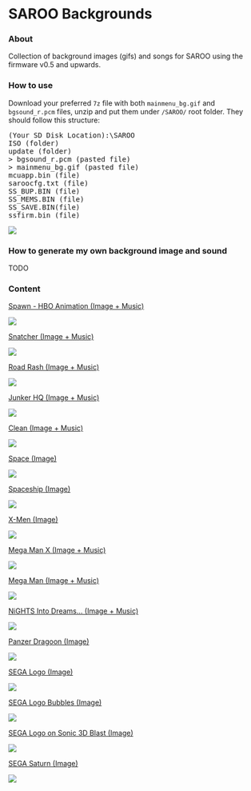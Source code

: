 # SAROO Backgrounds

### About

Collection of background images (gifs) and songs for SAROO using the firmware v0.5 and upwards.

### How to use

Download your preferred `7z` file with both `mainmenu_bg.gif` and `bgsound_r.pcm` files, unzip and put them under `/SAROO/` root folder.
They should follow this structure:

<pre>
(Your SD Disk Location):\SAROO
ISO (folder)
update (folder)
> bgsound_r.pcm (pasted file)
> mainmenu_bg.gif (pasted file)
mcuapp.bin (file)
saroocfg.txt (file)
SS_BUP.BIN (file)
SS_MEMS.BIN (file)
SS_SAVE.BIN(file)
ssfirm.bin (file)
</pre>

![](images/example1.png)

### How to generate my own background image and sound

TODO

### Content

[Spawn - HBO Animation (Image + Music)](downloads/others/spawn-hbo-animation.7z)

![](gifs/spawn-hbo-animation.gif)

[Snatcher (Image + Music)](downloads/others/snatcher.7z)

![](gifs/snatcher.gif)

[Road Rash (Image + Music)](downloads/others/road-rash.7z)

![](gifs/road-rash.gif)

[Junker HQ (Image + Music)](downloads/others/junker-hq.7z)

![](gifs/junker-hq.gif)

[Clean (Image + Music)](downloads/others/clean.7z)

![](gifs/clean.gif)

[Space (Image)](downloads/others/space.7z)

![](gifs/space.gif)

[Spaceship (Image)](downloads/others/spaceship.7z)

![](gifs/spaceship.gif)

[X-Men (Image)](downloads/others/xmen.7z)

![](gifs/xmen.gif)

[Mega Man X (Image + Music)](downloads/megaman/megaman-x.7z)

![](gifs/megaman-x.gif)

[Mega Man (Image + Music)](downloads/megaman/megaman.7z)

![](gifs/megaman.gif)

[NiGHTS Into Dreams... (Image + Music)](downloads/others/nights-into-dreams.7z)

![](gifs/nights-into-dreams.gif)

[Panzer Dragoon (Image)](downloads/others/panzer_dragoon.7z)

![](gifs/panzer-dragoon.gif)

[SEGA Logo (Image)](downloads/others/sega.7z)

![](gifs/sega.gif)

[SEGA Logo Bubbles (Image)](downloads/others/sega-bubbles.7z)

![](gifs/sega-bubbles.gif)

[SEGA Logo on Sonic 3D Blast (Image)](downloads/others/sega-sonic-3d.7z)

![](gifs/sega-sonic-3d.gif)

[SEGA Saturn (Image)](downloads/others/sega-saturn.7z)

![](gifs/sega-saturn.gif)
